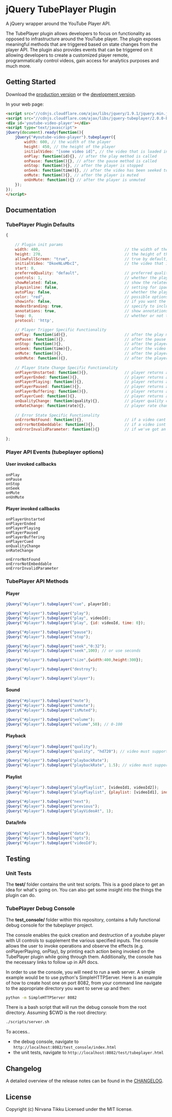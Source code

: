 # jQuery TubePlayer Plugin

A jQuery wrapper around the YouTube Player API.

The TubePlayer plugin allows developers to focus on functionality as opposed to infrastructure around the YouTube player. The plugin exposes meaningful methods that are triggered based on state changes from the player API. The plugin also provides events that can be triggered on it allowing developers to create a customized player remote, programmatically control videos, gain access for analytics purposes and much more. 

## Getting Started

Download the [production version][min] or the [development version][max].

[min]: https://raw.github.com/nirvanatikku/jQuery-TubePlayer-Plugin/master/jquery.tubeplayer.min.js
[max]: https://raw.github.com/nirvanatikku/jQuery-TubePlayer-Plugin/master/jquery.tubeplayer.js

In your web page:
	
```html
<script src="//cdnjs.cloudflare.com/ajax/libs/jquery/1.9.1/jquery.min.js"></script>
<script src="//cdnjs.cloudflare.com/ajax/libs/jquery-tubeplayer/2.0.0-beta/jquery.tubeplayer.min.js"></script>
<div id='youtube-video-player'></div>
<script type="text/javascript">
jQuery(document).ready(function(){
	jQuery("#youtube-video-player").tubeplayer({
		width: 600, // the width of the player
		height: 450, // the height of the player
		initialVideo: "[some video id]", // the video that is loaded into the player
		onPlay: function(id){}, // after the play method is called
		onPause: function(){}, // after the pause method is called
		onStop: function(){}, // after the player is stopped
		onSeek: function(time){}, // after the video has been seeked to a defined point
		onMute: function(){}, // after the player is muted
		onUnMute: function(){} // after the player is unmuted
	});
});
</script>
```

## Documentation

### TubePlayer Plugin Defaults

```javascript
{
	
	// Plugin init params
	width: 480, 					      			// the width of the player
	height: 270, 					      			// the height of the player
	allowFullScreen: "true", 		      			// true by default, allow user to go full screen
	initialVideo: "DkoeNLuMbcI", 	      			// the video that is loaded into the player
	start: 0, 
	preferredQuality: "default",	      			// preferred quality: auto, small, medium, large, hd720
	controls: 1, 					      			// whether the player should have the controls visible, 0 or 1 or 2
	showRelated: false, 			      			// show the related videos when the player ends, 0 or 1 
	playsinline: false,				      			// setting for ipad
	autoPlay: false, 				      			// whether the player should autoplay the video, 0 or 1
	color: "red", 					      			// possible options: "red" or "white"
	showinfo: false, 				      			// if you want the player to include details about the video
	modestbranding: true, 			      			// specify to include/exclude the YouTube watermark
	annotations: true, 				      			// show annotations?
	loop: 0, 						      			// whether or not the player will loop
	protocol: 'http', 

	// Player Trigger Specific Functionality
	onPlay: function(id){}, 		      			// after the play method is called
	onPause: function(){}, 			      			// after the pause method is called
	onStop: function(){}, 			      			// after the player is stopped
	onSeek: function(time){}, 		      			// after the video has been seeked to a defined point
	onMute: function(){}, 			      			// after the player is muted
	onUnMute: function(){}, 		      			// after the player is unmuted
	
	// Player State Change Specific Functionality
	onPlayerUnstarted: function(){},      			// player returns a state of unstarted
	onPlayerEnded: function(){}, 	      			// player returns a state of ended
	onPlayerPlaying: function(){},        			// player returns a state of playing
	onPlayerPaused: function(){}, 	      			// player returns a state of paused
	onPlayerBuffering: function(){},      			// player returns a state of buffering
	onPlayerCued: function(){}, 	      			// player returns a state of cued
	onQualityChange: function(quality){}, 			// player quality changes
	onRateChange: function(rate){},       			// player rate changes
	
	// Error State Specific Functionality
	onErrorNotFound: function(){},        			// if a video cant be found
	onErrorNotEmbeddable: function(){},   			// if a video isnt embeddable
	onErrorInvalidParameter: function(){} 			// if we've got an invalid param and can't play
	
};
```

### Player API Events (tubeplayer options)

#### User invoked callbacks

```
onPlay
onPause
onStop
onSeek
onMute
onUnMute
```

#### Player invoked callbacks

```
onPlayerUnstarted
onPlayerEnded
onPlayerPlaying
onPlayerPaused
onPlayerBuffering
onPlayerCued
onQualityChange
onRateChange

onErrorNotFound
onErrorNotEmbeddable
onErrorInvalidParameter
```
	
### TubePlayer API Methods

#### Player

```javascript
jQuery("#player").tubeplayer("cue", playerId);

jQuery("#player").tubeplayer("play");
jQuery("#player").tubeplayer("play", videoId);
jQuery("#player").tubeplayer("play", {id: videoId, time: 0});

jQuery("#player").tubeplayer("pause");
jQuery("#player").tubeplayer("stop");

jQuery("#player").tubeplayer("seek","0:32");
jQuery("#player").tubeplayer("seek",100); // or use seconds

jQuery("#player").tubeplayer("size",{width:400,height:300});

jQuery("#player").tubeplayer("destroy");

jQuery("#player").tubeplayer("player");
```

#### Sound

```javascript
jQuery("#player").tubeplayer("mute");
jQuery("#player").tubeplayer("unmute");
jQuery("#player").tubeplayer("isMuted");

jQuery("#player").tubeplayer("volume");
jQuery("#player").tubeplayer("volume",50); // 0-100
```

#### Playback

```javascript
jQuery("#player").tubeplayer("quality");
jQuery("#player").tubeplayer("quality", "hd720"); // video must support this and be sized appropriately

jQuery("#player").tubeplayer("playbackRate"); 
jQuery("#player").tubeplayer("playbackRate", 1.5); // video must support this
```

#### Playlist

```javascript
jQuery("#player").tubeplayer("playPlaylist", [videoId1, videoId2]);
jQuery("#player").tubeplayer("playPlaylist", {playlist: [videoId1], index: 1});

jQuery("#player").tubeplayer("next");
jQuery("#player").tubeplayer("previous");
jQuery("#player").tubeplayer("playVideoAt", 1);
```

#### Data/Info

```javascript
jQuery("#player").tubeplayer("data");
jQuery("#player").tubeplayer("opts");
jQuery("#player").tubeplayer("videoId");
```

## Testing

### Unit Tests

The **test/** folder contains the unit test scripts. This is a good place to get an idea for what's going on. You can also get some insight into the things the plugin can do.

### TubePlayer Debug Console

The **test_console/** folder within this repository, contains a fully functional debug console for the tubeplayer project.  

The console enables the quick creation and destruction of a youtube player with UI controls to supplement the various specified inputs.  The console allows the user to invoke operations and observe the effects (e.g. onPlayerPlaying, onPlay), by printing each action being invoked on the TubePlayer plugin while going through them. Additionally, the console has the necessary links to follow up in API docs.

In order to use the console, you will need to run a web server. A simple example would be to use python's SimpleHTTPServer. Here is an example of how to create host one on port 8082, from your command line navigate to the appropriate directory you want to serve up and then:

```bash
python -m SimpleHTTPServer 8082
```

There is a bash script that will run the debug console from the root directory. Assuming $CWD is the root directory:

```bash
./scripts/server.sh
```

To access..

- the debug console, navigate to `http://localhost:8082/test_console/index.html`
- the unit tests, navigate to `http://localhost:8082/test/tubeplayer.html`

## Changelog

A detailed overview of the release notes can be found in the [CHANGELOG](https://github.com/nirvanatikku/jQuery-TubePlayer-Plugin/blob/master/CHANGELOG.md).

## License

Copyright (c) Nirvana Tikku Licensed under the MIT license.
